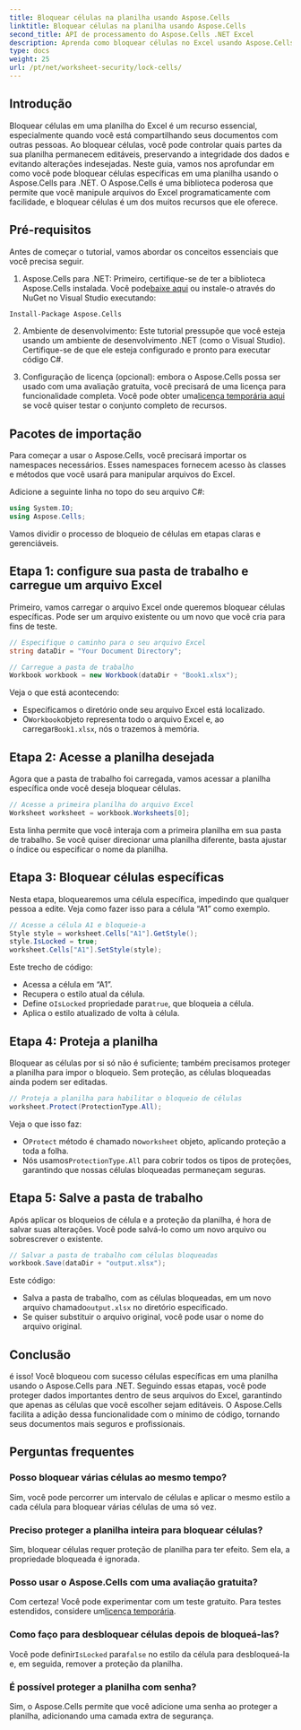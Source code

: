 ```yaml
---
title: Bloquear células na planilha usando Aspose.Cells
linktitle: Bloquear células na planilha usando Aspose.Cells
second_title: API de processamento do Aspose.Cells .NET Excel
description: Aprenda como bloquear células no Excel usando Aspose.Cells para .NET com este guia passo a passo. Proteja seus dados com exemplos de código detalhados e instruções fáceis.
type: docs
weight: 25
url: /pt/net/worksheet-security/lock-cells/
---
```

## Introdução
Bloquear células em uma planilha do Excel é um recurso essencial, especialmente quando você está compartilhando seus documentos com outras pessoas. Ao bloquear células, você pode controlar quais partes da sua planilha permanecem editáveis, preservando a integridade dos dados e evitando alterações indesejadas. Neste guia, vamos nos aprofundar em como você pode bloquear células específicas em uma planilha usando o Aspose.Cells para .NET. O Aspose.Cells é uma biblioteca poderosa que permite que você manipule arquivos do Excel programaticamente com facilidade, e bloquear células é um dos muitos recursos que ele oferece.

## Pré-requisitos

Antes de começar o tutorial, vamos abordar os conceitos essenciais que você precisa seguir.

1.  Aspose.Cells para .NET: Primeiro, certifique-se de ter a biblioteca Aspose.Cells instalada. Você pode[baixe aqui](https://releases.aspose.com/cells/net/) ou instale-o através do NuGet no Visual Studio executando:

```bash
Install-Package Aspose.Cells
```

2. Ambiente de desenvolvimento: Este tutorial pressupõe que você esteja usando um ambiente de desenvolvimento .NET (como o Visual Studio). Certifique-se de que ele esteja configurado e pronto para executar código C#.

3.  Configuração de licença (opcional): embora o Aspose.Cells possa ser usado com uma avaliação gratuita, você precisará de uma licença para funcionalidade completa. Você pode obter uma[licença temporária aqui](https://purchase.aspose.com/temporary-license/) se você quiser testar o conjunto completo de recursos.


## Pacotes de importação

Para começar a usar o Aspose.Cells, você precisará importar os namespaces necessários. Esses namespaces fornecem acesso às classes e métodos que você usará para manipular arquivos do Excel.

Adicione a seguinte linha no topo do seu arquivo C#:

```csharp
using System.IO;
using Aspose.Cells;
```

Vamos dividir o processo de bloqueio de células em etapas claras e gerenciáveis.

## Etapa 1: configure sua pasta de trabalho e carregue um arquivo Excel

Primeiro, vamos carregar o arquivo Excel onde queremos bloquear células específicas. Pode ser um arquivo existente ou um novo que você cria para fins de teste.

```csharp
// Especifique o caminho para o seu arquivo Excel
string dataDir = "Your Document Directory";

// Carregue a pasta de trabalho
Workbook workbook = new Workbook(dataDir + "Book1.xlsx");
```

Veja o que está acontecendo:
- Especificamos o diretório onde seu arquivo Excel está localizado.
-  O`Workbook`objeto representa todo o arquivo Excel e, ao carregar`Book1.xlsx`, nós o trazemos à memória.

## Etapa 2: Acesse a planilha desejada

Agora que a pasta de trabalho foi carregada, vamos acessar a planilha específica onde você deseja bloquear células.

```csharp
// Acesse a primeira planilha do arquivo Excel
Worksheet worksheet = workbook.Worksheets[0];
```

Esta linha permite que você interaja com a primeira planilha em sua pasta de trabalho. Se você quiser direcionar uma planilha diferente, basta ajustar o índice ou especificar o nome da planilha.

## Etapa 3: Bloquear células específicas

Nesta etapa, bloquearemos uma célula específica, impedindo que qualquer pessoa a edite. Veja como fazer isso para a célula “A1” como exemplo.

```csharp
// Acesse a célula A1 e bloqueie-a
Style style = worksheet.Cells["A1"].GetStyle();
style.IsLocked = true;
worksheet.Cells["A1"].SetStyle(style);
```

Este trecho de código:
- Acessa a célula em “A1”.
- Recupera o estilo atual da célula.
-  Define o`IsLocked` propriedade para`true`, que bloqueia a célula.
- Aplica o estilo atualizado de volta à célula.

## Etapa 4: Proteja a planilha

Bloquear as células por si só não é suficiente; também precisamos proteger a planilha para impor o bloqueio. Sem proteção, as células bloqueadas ainda podem ser editadas.

```csharp
// Proteja a planilha para habilitar o bloqueio de células
worksheet.Protect(ProtectionType.All);
```

Veja o que isso faz:
-  O`Protect` método é chamado no`worksheet` objeto, aplicando proteção a toda a folha.
-  Nós usamos`ProtectionType.All` para cobrir todos os tipos de proteções, garantindo que nossas células bloqueadas permaneçam seguras.

## Etapa 5: Salve a pasta de trabalho

Após aplicar os bloqueios de célula e a proteção da planilha, é hora de salvar suas alterações. Você pode salvá-lo como um novo arquivo ou sobrescrever o existente.

```csharp
// Salvar a pasta de trabalho com células bloqueadas
workbook.Save(dataDir + "output.xlsx");
```

Este código:
-  Salva a pasta de trabalho, com as células bloqueadas, em um novo arquivo chamado`output.xlsx` no diretório especificado.
- Se quiser substituir o arquivo original, você pode usar o nome do arquivo original.


## Conclusão

é isso! Você bloqueou com sucesso células específicas em uma planilha usando o Aspose.Cells para .NET. Seguindo essas etapas, você pode proteger dados importantes dentro de seus arquivos do Excel, garantindo que apenas as células que você escolher sejam editáveis. O Aspose.Cells facilita a adição dessa funcionalidade com o mínimo de código, tornando seus documentos mais seguros e profissionais.


## Perguntas frequentes

### Posso bloquear várias células ao mesmo tempo?
Sim, você pode percorrer um intervalo de células e aplicar o mesmo estilo a cada célula para bloquear várias células de uma só vez.

### Preciso proteger a planilha inteira para bloquear células?
Sim, bloquear células requer proteção de planilha para ter efeito. Sem ela, a propriedade bloqueada é ignorada.

### Posso usar o Aspose.Cells com uma avaliação gratuita?
 Com certeza! Você pode experimentar com um teste gratuito. Para testes estendidos, considere um[licença temporária](https://purchase.aspose.com/temporary-license/).

### Como faço para desbloquear células depois de bloqueá-las?
 Você pode definir`IsLocked` para`false` no estilo da célula para desbloqueá-la e, em seguida, remover a proteção da planilha.

### É possível proteger a planilha com senha?
Sim, o Aspose.Cells permite que você adicione uma senha ao proteger a planilha, adicionando uma camada extra de segurança.
